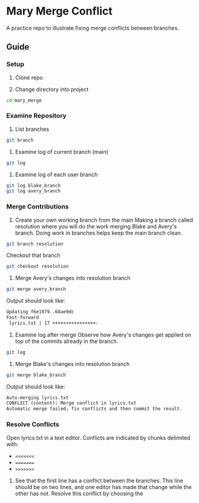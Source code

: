 # Mary Merge Conflict
A practice repo to illustrate fixing merge conflicts between branches.

## Guide

### Setup
1. Clone repo

1. Change directory into project
```sh
cd mary_merge
```

### Examine Repository
1. List branches
```sh
git branch
```

1. Examine log of current branch (main)
```sh
git log
```

1. Examine log of each user branch
```sh
git log blake_branch
git log avery_branch
```

### Merge Contributions
1. Create your own working branch from the main
Making a branch called resolution where you will do the work merging Blake and Avery's branch.
Doing work in branches helps keep the main branch clean.

```sh
git branch resolution
```
Checkout that branch
```sh
git checkout resolution
```

1. Merge Avery's changes into resolution branch
```sh
git merge avery_branch
```

Output should look like:
```txt
Updating f6e1979..68ae9dc
Fast-forward
 lyrics.txt | 17 ++++++++++++++++-
```

1. Examine log after merge
Observe how Avery's changes get applied on top of the commits already in the branch.
```sh
git log
```

1. Merge Blake's changes into resolution branch

```sh
git merge blake_branch
```

Output should look like:
```txt
Auto-merging lyrics.txt
CONFLICT (content): Merge conflict in lyrics.txt
Automatic merge failed; fix conflicts and then commit the result.
```

### Resolve Conflicts
Open lyrics.txt in a text editor.
Conflicts are indicated by chunks delimited with:
- `<<<<<<<`
- `=======`
- `>>>>>>>`

1.  See that the first line has a conflict between the branches.
    This line should be on two lines, and one editor has made that change while the other has not.
    Resolve this conflict by choosing the 

